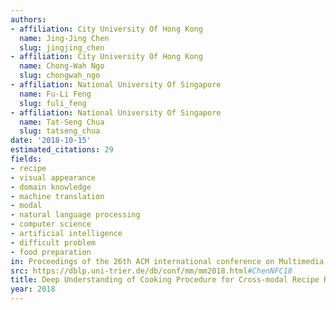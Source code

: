 ```yaml
---
authors:
- affiliation: City University Of Hong Kong
  name: Jing-Jing Chen
  slug: jingjing_chen
- affiliation: City University Of Hong Kong
  name: Chong-Wah Ngo
  slug: chongwah_ngo
- affiliation: National University Of Singapore
  name: Fu-Li Feng
  slug: fuli_feng
- affiliation: National University Of Singapore
  name: Tat-Seng Chua
  slug: tatseng_chua
date: '2018-10-15'
estimated_citations: 29
fields:
- recipe
- visual appearance
- domain knowledge
- machine translation
- modal
- natural language processing
- computer science
- artificial intelligence
- difficult problem
- food preparation
in: Proceedings of the 26th ACM international conference on Multimedia
src: https://dblp.uni-trier.de/db/conf/mm/mm2018.html#ChenNFC18
title: Deep Understanding of Cooking Procedure for Cross-modal Recipe Retrieval
year: 2018
---
```

